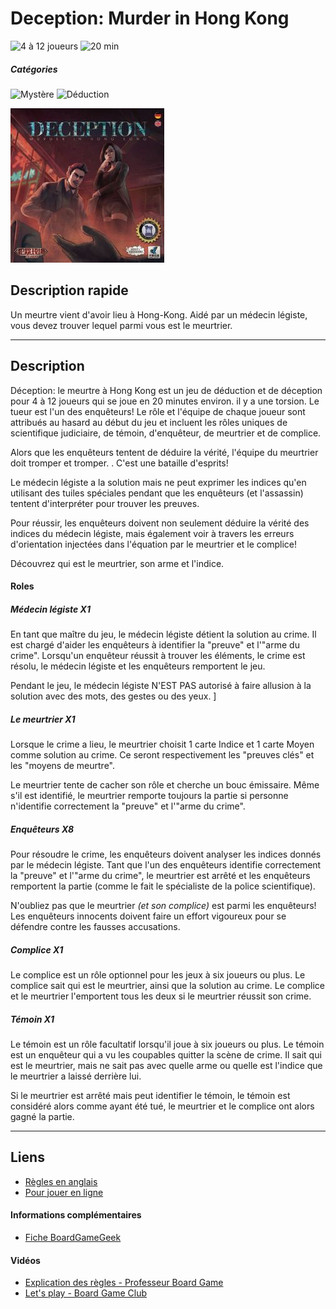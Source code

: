 # Deception: Murder in Hong Kong

![4 à 12 joueurs](https://img.shields.io/badge/-4%20à%2012%20joueurs%20-%23444444)
![20 min](https://img.shields.io/badge/-20%20min%20-%23444444)

##### Catégories
![Mystère](https://img.shields.io/badge/-Mystère-%23444444)
![Déduction](https://img.shields.io/badge/-Déduction-%23444444)

![](img/deception.jpg)

## Description rapide
Un meurtre vient d'avoir lieu à Hong-Kong. Aidé par un médecin légiste, vous devez trouver lequel parmi vous est le meurtrier.

---

## Description 
Déception: le meurtre à Hong Kong est un jeu de déduction et de déception pour 4 à 12 joueurs qui se joue en 20 minutes environ. il y a une torsion. Le tueur est l'un des enquêteurs! Le rôle et l'équipe de chaque joueur sont attribués au hasard au début du jeu et incluent les rôles uniques de scientifique judiciaire, de témoin, d'enquêteur, de meurtrier et de complice.

Alors que les enquêteurs tentent de déduire la vérité, l'équipe du meurtrier doit tromper et tromper. . C'est une bataille d'esprits!

Le médecin légiste a la solution mais ne peut exprimer les indices qu'en utilisant des tuiles spéciales pendant que les enquêteurs (et l'assassin) tentent d'interpréter pour trouver les preuves.

Pour réussir, les enquêteurs doivent non seulement déduire la vérité des indices du médecin légiste, mais également voir à travers les erreurs d'orientation injectées dans l'équation par le meurtrier et le complice!

Découvrez qui est le meurtrier, son arme et l'indice.

#### Roles
##### Médecin légiste X1
En tant que maître du jeu, le médecin légiste détient la solution au crime. Il est chargé d'aider les enquêteurs à identifier la "preuve" et l'"arme du crime". Lorsqu'un enquêteur réussit à trouver les éléments, le crime est résolu, le médecin légiste et les enquêteurs remportent le jeu.

Pendant le jeu, le médecin légiste N'EST PAS autorisé à faire allusion à la solution avec des mots, des gestes ou des yeux. ] 

##### Le meurtrier X1

Lorsque le crime a lieu, le meurtrier choisit 1 carte Indice et 1 carte Moyen comme solution au crime. Ce seront respectivement les "preuves clés" et les "moyens de meurtre".

Le meurtrier tente de cacher son rôle et cherche un bouc émissaire. Même s'il est identifié, le meurtrier remporte toujours la partie si personne n'identifie correctement la "preuve" et l'"arme du crime".

##### Enquêteurs X8
Pour résoudre le crime, les enquêteurs doivent analyser les indices donnés par le médecin légiste. Tant que l'un des enquêteurs identifie correctement la "preuve" et l'"arme du crime", le meurtrier est arrêté et les enquêteurs remportent la partie (comme le fait le spécialiste de la police scientifique).

N'oubliez pas que le meurtrier *(et son complice)* est parmi les enquêteurs! Les enquêteurs innocents doivent faire un effort vigoureux pour se défendre contre les fausses accusations.

##### Complice X1
Le complice est un rôle optionnel pour les jeux à six joueurs ou plus. Le complice sait qui est le meurtrier, ainsi que la solution au crime. Le complice et le meurtrier l'emportent tous les deux si le meurtrier réussit son crime.

##### Témoin X1
Le témoin est un rôle facultatif lorsqu'il joue à six joueurs ou plus. Le témoin est un enquêteur qui a vu les coupables quitter la scène de crime. Il sait qui est le meurtrier, mais ne sait pas avec quelle arme ou quelle est l'indice que le meurtrier a laissé derrière lui.

Si le meurtrier est arrêté mais peut identifier le témoin, le témoin est considéré alors comme ayant été tué, le meurtrier et le complice ont alors gagné la partie.

---

## Liens
- [Règles en anglais](https://www.ultraboardgames.com/deception-murder-in-hong-kong/game-rules.php)
- [Pour jouer en ligne](https://krimi.ludoratory.com)

#### Informations complémentaires
- [Fiche BoardGameGeek](https://boardgamegeek.com/boardgame/156129/deception-murder-hong-kong)

#### Vidéos
- [Explication des règles - Professeur Board Game](https://www.youtube.com/watch?v=tctqVm2XJF8)
- [Let's play - Board Game Club](https://www.youtube.com/watch?v=BTLJnL9bH4E)
